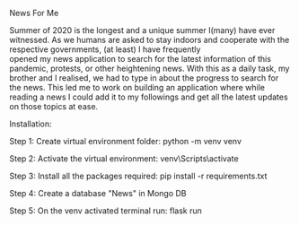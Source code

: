 News For Me

Summer of 2020 is the longest and a unique summer I(many) have ever witnessed. As we humans are 
asked to stay indoors and cooperate with the respective governments, (at least) I have frequently  
opened my news application to search for the latest information of this pandemic, protests, or other 
heightening news. With this as a daily task, my brother and I realised, we had to type in about the 
progress to search for the news. This led me to work on building an application where while reading 
a news I could add it to my followings and get all the latest updates on those topics at ease.


Installation:

Step 1: Create virtual environment folder: python -m venv venv

Step 2: Activate the virtual environment: venv\Scripts\activate

Step 3: Install all the packages required: pip install -r requirements.txt

Step 4: Create a database "News" in Mongo DB

Step 5: On the venv activated terminal run: flask run
